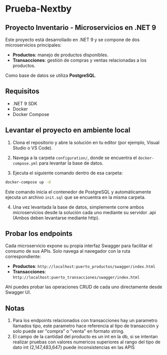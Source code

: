 # Prueba-Nextby

## Proyecto Inventario - Microservicios en .NET 9

Este proyecto está desarrollado en .NET 9 y se compone de dos microservicios principales:

- **Productos**: manejo de productos disponibles.
- **Transacciones**: gestión de compras y ventas relacionadas a los productos.

Como base de datos se utiliza **PostgreSQL**.

## Requisitos

- .NET 9 SDK
- Docker
- Docker Compose

## Levantar el proyecto en ambiente local

1. Clona el repositorio y abre la solución en tu editor (por ejemplo, Visual Studio o VS Code).

2. Navega a la carpeta `configuration/`, donde se encuentra el `docker-compose.yml` para levantar la base de datos.

3. Ejecuta el siguiente comando dentro de esa carpeta:

```bash
docker-compose up -d
```

Este comando inicia el contenedor de PostgreSQL y automáticamente ejecuta un archivo `init.sql` que se encuentra en la misma carpeta.

4. Una vez levantada la base de datos, simplemente corre ambos microservicios desde la solución cada uno mediante su servidor .api (Ambos deben levantarse mediante http).

## Probar los endpoints

Cada microservicio expone su propia interfaz Swagger para facilitar el consumo de sus APIs. Solo navega al navegador con la ruta correspondiente:

- **Productos**: `http://localhost:puerto_productos/swagger/index.html`
- **Transacciones**: `http://localhost:puerto_transacciones/swagger/index.html`

Ahí puedes probar las operaciones CRUD de cada uno directamente desde Swagger UI.

## Notas
1. Para los endpoints relacionados con transacciones hay un parametro llamados tipo, este parametro hace referencia al tipo de transacción y solo puede ser "compra" o "venta" en formato string.
2. El campo de la cantidad del producto es un int en la db, si se intentan realizar pruebas con valores numericos superiores al rango del tipo de dato int (2,147,483,647) puede inconsistencias en las APIS
